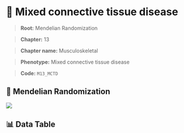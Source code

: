 # 🧪 Mixed connective tissue disease

> **Root:** Mendelian Randomization

> **Chapter:** 13  

> **Chapter name:** Musculoskeletal

> **Phenotype:** Mixed connective tissue disease  

> **Code:** `M13_MCTD`

## 🧬 Mendelian Randomization  

<img src="/MR/Figures/Forward/M13_MCTD.png"/>

## 📊 Data Table

<CsvTableMRF src="/MR_Data/Forward/M13_MCTD.csv"/>
